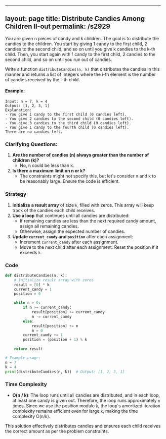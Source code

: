 
---
layout: page
title:  Distribute Candies Among Children II-out
permalink: /s2929
---

You are given n pieces of candy and k children. The goal is to distribute the candies to the children. You start by giving 1 candy to the first child, 2 candies to the second child, and so on until you give k candies to the k-th child. Then, you start again with 1 candy to the first child, 2 candies to the second child, and so on until you run out of candies.

Write a function `distributeCandies(n, k)` that distributes the candies in this manner and returns a list of integers where the i-th element is the number of candies received by the i-th child.

#### Example:
```
Input: n = 7, k = 4
Output: [1, 2, 3, 1]
Explanation:
- You give 1 candy to the first child (0 candies left).
- You give 2 candies to the second child (0 candies left).
- You give 3 candies to the third child (0 candies left).
- You give 1 candy to the fourth child (0 candies left).
There are no candies left.
```

### Clarifying Questions:
1. **Are the number of candies (n) always greater than the number of children (k)?**
   - No, n could be less than k.
2. **Is there a maximum limit on n or k?**
   - The constraints might not specify this, but let's consider n and k to be reasonably large. Ensure the code is efficient.

### Strategy

1. **Initialize a result array** of size `k`, filled with zeros. This array will keep track of the candies each child receives.
2. **Use a loop** that continues until all candies are distributed:
    - If remaining candies are less than the next required candy amount, assign all remaining candies.
    - Otherwise, assign the expected number of candies.
3. **Update `current_candy` and `position`** after each assignment:
   - Increment `current_candy` after each assignment.
   - Move to the next child after each assignment. Reset the position if it exceeds `k`.

### Code

```python
def distributeCandies(n, k):
    # Initialize result array with zeros
    result = [0] * k
    current_candy = 1
    position = 0

    while n > 0:
        if n >= current_candy:
            result[position] += current_candy
            n -= current_candy
        else:
            result[position] += n
            n = 0
        current_candy += 1
        position = (position + 1) % k
    
    return result

# Example usage:
n = 7
k = 4
print(distributeCandies(n, k))  # Output: [1, 2, 3, 1]
```

### Time Complexity
- **O(n / k)**: The loop runs until all candies are distributed, and in each loop, at least one candy is given out. Therefore, the loop runs approximately `n` times. Since we use the position modulo `k`, the loop's amortized iteration complexity remains efficient even for large `k`, making the time complexity O(n/k).

This solution effectively distributes candies and ensures each child receives the correct amount as per the problem constraints.